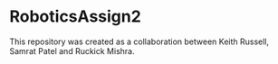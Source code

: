 # RoboticsAssign2

This repository was created as a collaboration between Keith Russell, Samrat Patel and Ruckick Mishra.
